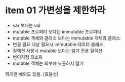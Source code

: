 # item 01 가변성을 제한하라

- var 보다는 val
- mutable 프로퍼티 보다는 immutable 프로퍼티
- mutable 객체와 클래스 보다는 immutable 객체와 클래스
- 변경 필요 대상 필요시 immutable 데이터 클래스
- 컬렉션 사용시 mutable 보다는 읽기 전용 컬렉션
- 변이지점 최소화
- mutable 객체는 외부에 노출하지 말기

하지만 예외도 있음. (효율성)

